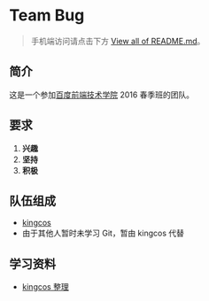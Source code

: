 # Team Bug

> 手机端访问请点击下方 [View all of README.md](README.md)。

## 简介

这是一个参加[百度前端技术学院](http://ife.baidu.com) 2016 春季班的团队。

## 要求

1. **兴趣**
2. **坚持**
3. **积极**

## 队伍组成

- [kingcos](http://maimieng.com)
- 由于其他人暂时未学习 Git，暂由 kingcos 代替

## 学习资料

- [kingcos 整理](study_resources.md)
